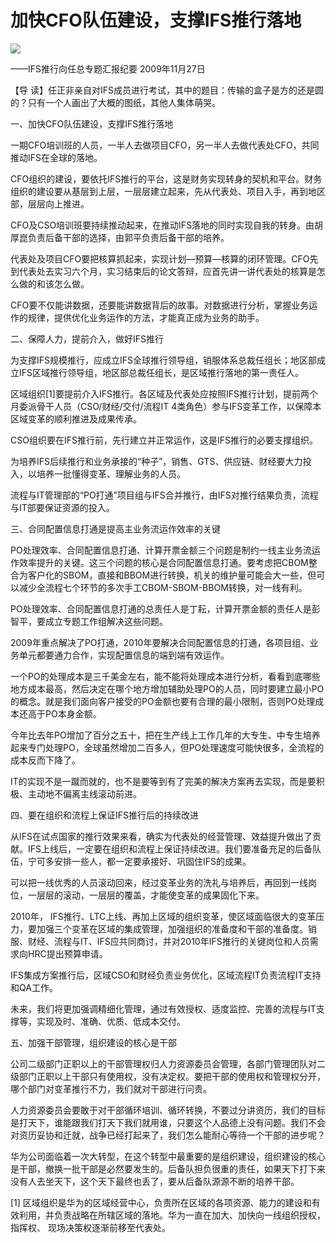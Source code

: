 # 加快CFO队伍建设，支撑IFS推行落地
<img class="pv" src="https://api.visitor.plantree.me/visitor-badge/pv?namespace=plantree.me&key=renzhengfei-speeches/加快CFO队伍建设支撑IFS推行落地.md">



——IFS推行向任总专题汇报纪要
2009年11月27日



【导  读】任正非亲自对IFS成员进行考试，其中的题目：传输的盒子是方的还是圆的？只有一个人画出了大概的图纸，其他人集体萌哭。



一、加快CFO队伍建设，支撑IFS推行落地

一期CFO培训班的人员，一半人去做项目CFO，另一半人去做代表处CFO，共同推动IFS在全球的落地。

CFO组织的建设，要依托IFS推行的平台，这是财务实现转身的契机和平台。财务组织的建设要从基层到上层，一层层建立起来，先从代表处、项目入手，再到地区部，层层向上推进。

CFO及CSO培训班要持续推动起来，在推动IFS落地的同时实现自我的转身。由胡厚崑负责后备干部的选择，由郭平负责后备干部的培养。

代表处及项目CFO要把核算抓起来，实现计划—预算—核算的闭环管理。CFO先到代表处去实习六个月，实习结束后的论文答辩，应首先讲一讲代表处的核算是怎么做的和该怎么做。

CFO要不仅能讲数据，还要能讲数据背后的故事。对数据进行分析，掌握业务运作的规律，提供优化业务运作的方法，才能真正成为业务的助手。

二、保障人力，提前介入，做好IFS推行

为支撑IFS规模推行，应成立IFS全球推行领导组，销服体系总裁任组长；地区部成立IFS区域推行领导组，地区部总裁任组长，是区域推行落地的第一责任人。

区域组织[1]要提前介入IFS推行。各区域及代表处应按照IFS推行计划，提前两个月委派骨干人员（CSO/财经/交付/流程IT 4类角色）参与IFS变革工作，以保障本区域变革的顺利推进及成果传承。

CSO组织要在IFS推行前，先行建立并正常运作，这是IFS推行的必要支撑组织。

为培养IFS后续推行和业务承接的“种子”，销售、GTS、供应链、财经要大力投入，以培养一批懂得变革、理解业务的人员。

流程与IT管理部的“PO打通”项目组与IFS合并推行，由IFS对推行结果负责，流程与IT部要保证资源的投入。

三、合同配置信息打通是提高主业务流运作效率的关键

PO处理效率、合同配置信息打通、计算开票金额三个问题是制约一线主业务流运作效率提升的关键。这三个问题的核心是合同配置信息打通。要考虑把CBOM整合为客户化的SBOM，直接和BBOM进行转换，机关的维护量可能会大一些，但可以减少全流程七个环节的多次手工CBOM-SBOM-BBOM转换，对一线有利。

PO处理效率、合同配置信息打通的总责任人是丁耘，计算开票金额的责任人是彭智平，要成立专题工作组解决这些问题。

2009年重点解决了PO打通，2010年要解决合同配置信息的打通，各项目组、业务单元都要通力合作，实现配置信息的端到端有效运作。

一个PO的处理成本是三千美金左右，能不能将处理成本进行分析，看看到底哪些地方成本最高，然后决定在哪个地方增加辅助处理PO的人员，同时要建立最小PO的概念。就是我们面向客户接受的PO金额也要有合理的最小限制，否则PO处理成本还高于PO本身金额。

今年比去年PO增加了百分之五十，把在生产线上工作几年的大专生、中专生培养起来专门处理PO，全球虽然增加二百多人，但PO处理速度可能快很多，全流程的成本反而下降了。

IT的实现不是一蹴而就的，也不是要等到有了完美的解决方案再去实现，而是要积极、主动地不偏离主线滚动前进。

四、要在组织和流程上保证IFS推行后的持续改进

从IFS在试点国家的推行效果来看，确实为代表处的经营管理、效益提升做出了贡献。IFS上线后，一定要在组织和流程上保证持续改进。我们要准备充足的后备队伍，宁可多安排一些人，都一定要承接好、巩固住IFS的成果。

可以把一线优秀的人员滚动回来，经过变革业务的洗礼与培养后，再回到一线岗位，一层层的滚动，一层层的覆盖，才能使变革的成果固化下来。

2010年， IFS推行、LTC上线、再加上区域的组织变革，使区域面临很大的变革压力，要加强三个变革在区域的集成管理，加强组织的准备度和干部的准备度。销服、财经、流程与IT、IFS应共同商讨，并对2010年IFS推行的关键岗位和人员需求向HRC提出预算申请。

IFS集成方案推行后，区域CSO和财经负责业务优化，区域流程IT负责流程IT支持和QA工作。

未来，我们将更加强调精细化管理，通过有效授权、适度监控、完善的流程与IT支撑等，实现及时、准确、优质、低成本交付。

五、加强干部管理，组织建设的核心是干部

公司二级部门正职以上的干部管理权归人力资源委员会管理，各部门管理团队对二级部门正职以上干部只有使用权，没有决定权。要把干部的使用权和管理权分开，哪个部门对变革推行不力，我们就对干部进行问责。

人力资源委员会要敢于对干部循环培训、循环转换，不要过分讲资历，我们的目标是打天下，谁能跟我们打天下我们就用谁，只要这个人品德上没有问题。我们不会对资历妥协和迁就，战争已经打起来了，我们怎么能耐心等待一个干部的进步呢？

华为公司面临着一次大转型，在这个转型中最重要的是组织建设，组织建设的核心是干部，撤换一批干部是必然要发生的。后备队担负很重的责任，如果天下打下来没有人去坐天下，这个天下最终也丢了，要从后备队源源不断的培养干部。


[1] 区域组织是华为的区域经营中心，负责所在区域的各项资源、能力的建设和有效利用，并负责战略在所辖区域的落地。华为一直在加大、加快向一线组织授权， 指挥权、 现场决策权逐渐前移至代表处。
